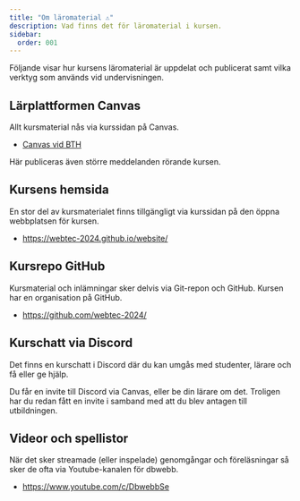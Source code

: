 ```yaml
---
title: "Om läromaterial ⚠️"
description: Vad finns det för läromaterial i kursen.
sidebar:
  order: 001
---
```


Följande visar hur kursens läromaterial är uppdelat och publicerat samt vilka verktyg som används vid undervisningen.

## Lärplattformen Canvas

Allt kursmaterial nås via kurssidan på Canvas.

- [Canvas vid BTH](https://bth.se/canvas)

Här publiceras även större meddelanden rörande kursen.

## Kursens hemsida

En stor del av kursmaterialet finns tillgängligt via kurssidan på den öppna webbplatsen för kursen.

- https://webtec-2024.github.io/website/

## Kursrepo GitHub

Kursmaterial och inlämningar sker delvis via Git-repon och GitHub. Kursen har en organisation på GitHub.

- https://github.com/webtec-2024/

## Kurschatt via Discord

Det finns en kurschatt i Discord där du kan umgås med studenter, lärare och få eller ge hjälp.

Du får en invite till Discord via Canvas, eller be din lärare om det. Troligen har du redan fått en invite i samband med att du blev antagen till utbildningen.

## Videor och spellistor

När det sker streamade (eller inspelade) genomgångar och föreläsningar så sker de ofta via Youtube-kanalen för dbwebb.

- https://www.youtube.com/c/DbwebbSe
